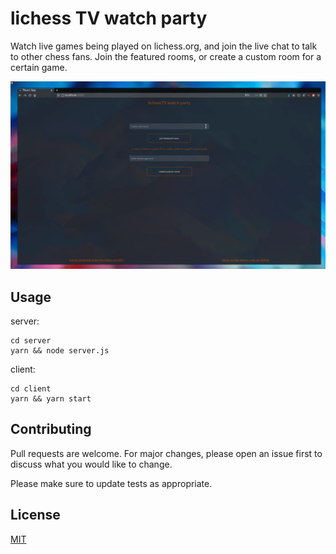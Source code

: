 # lichess TV watch party

Watch live games being played on lichess.org, and join the live chat to talk to other chess fans. Join the featured rooms, or create a custom room for a certain game.

<img src="/client/public/test3.gif" alt="My Project GIF" width="auto" height="auto">

## Usage
server:
```
cd server
yarn && node server.js
```
client:
```
cd client
yarn && yarn start
```

## Contributing
Pull requests are welcome. For major changes, please open an issue first to discuss what you would like to change.

Please make sure to update tests as appropriate.

## License
[MIT](https://choosealicense.com/licenses/mit/)
